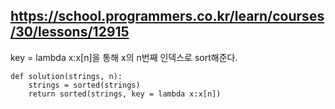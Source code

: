 ## https://school.programmers.co.kr/learn/courses/30/lessons/12915

key = lambda x:x[n]을 통해 x의 n번째 인덱스로 sort해준다.

```
def solution(strings, n):
    strings = sorted(strings)
    return sorted(strings, key = lambda x:x[n])
```